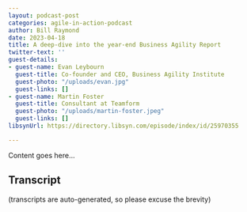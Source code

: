 ```yaml
---
layout: podcast-post
categories: agile-in-action-podcast
author: Bill Raymond
date: 2023-04-18
title: A deep-dive into the year-end Business Agility Report
twitter-text: ''
guest-details:
- guest-name: Evan Leybourn
  guest-title: Co-founder and CEO, Business Agility Institute
  guest-photo: "/uploads/evan.jpg"
  guest-links: []
- guest-name: Martin Foster
  guest-title: Consultant at Teamform
  guest-photo: "/uploads/martin-foster.jpeg"
  guest-links: []
libsynUrl: https://directory.libsyn.com/episode/index/id/25970355

---
```

Content goes here...

## Transcript

(transcripts are auto-generated, so please excuse the brevity)
